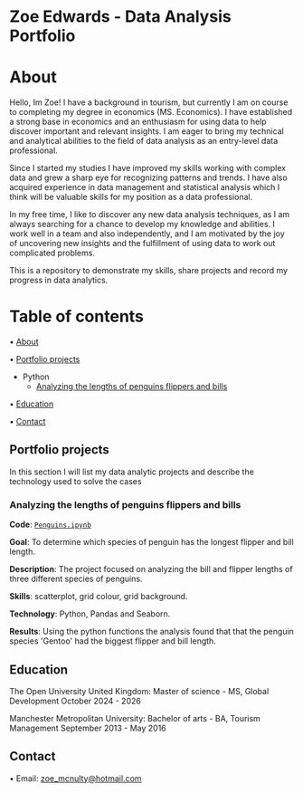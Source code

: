 # Zoe Edwards - Data Analysis Portfolio

# About
Hello, Im Zoe! I have a background in tourism, but currently I am on course to completing my degree in economics (MS. Economics). I have established a strong base in economics and an enthusiasm for using data to help discover important and relevant insights. I am eager to bring my technical and analytical abilities to the field of data analysis as an entry-level data professional.

Since I started my studies I have improved my skills working with complex data and grew a sharp eye for recognizing patterns and trends. I have also acquired experience in data management and statistical analysis which I think will be valuable skills for my position as a data professional.

In my free time, I like to discover any new data analysis techniques, as I am always searching for a chance to develop my knowledge and abilities. I work well in a team and also independently, and I am motivated by the joy of uncovering new insights and the fulfillment of using data to work out complicated problems.

This is a repository to demonstrate my skills, share projects and record my progress in data analytics.

# Table of contents 
• [About](https://github.com/Zoe-Elizabeth91/Zoe-Elizabeth91/blob/main/README.md#about)

• [Portfolio projects](https://github.com/Zoe-Elizabeth91/Zoe-Elizabeth91/blob/main/README.md#portfolio-projects)
  - Python
    - [Analyzing the lengths of penguins flippers and bills](https://github.com/Zoe-Elizabeth91/Zoe-Elizabeth91/blob/main/Penguins.ipynb)

• [Education](https://github.com/Zoe-Elizabeth91/Zoe-Elizabeth91#education)

• [Contact](https://github.com/Zoe-Elizabeth91/Zoe-Elizabeth91#contact)

## Portfolio projects
In this section I will list my data analytic projects and describe the technology used to solve the cases

### Analyzing the lengths of penguins flippers and bills
**Code**: [`Penguins.ipynb`](https://github.com/Zoe-Elizabeth91/Zoe-Elizabeth91/blob/main/Penguins.ipynb)

**Goal**: To determine which species of penguin has the longest flipper and bill length.

**Description**: The project focused on analyzing the bill and flipper lengths of three different species of penguins.

**Skills**: scatterplot, grid colour, grid background.

**Technology**: Python, Pandas and Seaborn.

**Results**: Using the python functions the analysis found that that the penguin species 'Gentoo' had the biggest flipper and bill length.

## Education
The Open University United Kingdom:
Master of science - MS, Global Development
October 2024 - 2026

Manchester Metropolitan University:
Bachelor of arts - BA, Tourism Management
September 2013 - May 2016 

## Contact
• Email: zoe_mcnulty@hotmail.com
